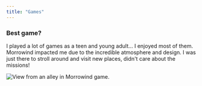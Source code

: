 ```yaml
---
title: "Games"
---
```

### Best game?

I played a lot of games as a teen and young adult... I enjoyed most of them. Morrowind impacted me due to the incredible atmosphere and design. I was just there to stroll around and visit new places, didn't care about the missions!

![View from an alley in Morrowind game.](../../assets/images/morrowind.png "A magnificent screenshot I found online of Morrowind, taken by Reddit user Dragonkin_.")